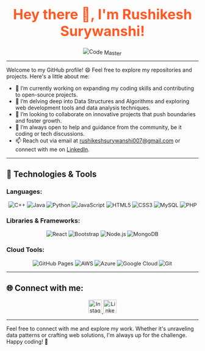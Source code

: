 <!--
**rushikesh05/rushikesh05** is a ✨ _special_ ✨ repository because its `README.md` (this file) appears on your GitHub profile.

Here are some ideas to get you started:

- 🔭 I’m currently working on ...
- 🌱 I’m currently learning ...
- 👯 I’m looking to collaborate on ...
- 🤔 I’m looking for help with ...
- 💬 Ask me about ...
- 📫 How to reach me: ...
- 😄 Pronouns: ...
- ⚡ Fun fact: ...
-->

<div style="text-align: center;">
  <h1 style="font-size: 36px; font-weight: bold; color: #FF5722; animation: pulse 1.5s infinite;">
    Hey there 👋, I'm Rushikesh Surywanshi!
  </h1>
</div>

<div style="text-align: center;">
  <img src="https://img.shields.io/badge/Code%20Master-FF6F61?style=for-the-badge&logo=code&logoColor=white" alt="Code Master" style="animation: rotate 5s linear infinite;" />
</div>

<style>
@keyframes pulse {
  0% {
    transform: scale(1);
  }
  50% {
    transform: scale(1.05);
  }
  100% {
    transform: scale(1);
  }
}
@keyframes rotate {
  0% {
    transform: rotate(0deg);
  }
  100% {
    transform: rotate(360deg);
  }
}
</style>

---

Welcome to my GitHub profile! 😄 Feel free to explore my repositories and projects. Here's a little about me:

- 🔭 I’m currently working on expanding my coding skills and contributing to open-source projects.
- 🌱 I’m delving deep into Data Structures and Algorithms and exploring web development tools and data analysis techniques.
- 👯 I’m looking to collaborate on innovative projects that push boundaries and foster growth.
- 🤔 I’m always open to help and guidance from the community, be it coding or tech discussions.
- 📫 Reach out via email at [rushikeshsurywanshi007@gmail.com](mailto:rushikeshsurywanshi007@gmail.com) or connect with me on [LinkedIn](https://www.linkedin.com/in/rushikesh-surywanshi/).

---

## 🚀 Technologies & Tools

### Languages:
<div style="text-align: center;">
  <img src="https://img.shields.io/badge/-C++-00599C?style=for-the-badge&logo=cplusplus&logoColor=white" alt="C++" style="animation: pulse 1.5s infinite;" />
  <img src="https://img.shields.io/badge/-Java-E34A86?style=for-the-badge&logo=openjdk&logoColor=white" alt="Java" style="animation: pulse 1.5s infinite;" />
  <img src="https://img.shields.io/badge/-Python-306998?style=for-the-badge&logo=python&logoColor=white" alt="Python" style="animation: pulse 1.5s infinite;" />
  <img src="https://img.shields.io/badge/-JavaScript-F7DF1E?style=for-the-badge&logo=javascript&logoColor=black" alt="JavaScript" style="animation: pulse 1.5s infinite;" />
  <img src="https://img.shields.io/badge/-HTML5-E34F26?style=for-the-badge&logo=html5&logoColor=white" alt="HTML5" style="animation: pulse 1.5s infinite;" />
  <img src="https://img.shields.io/badge/-CSS3-1572B6?style=for-the-badge&logo=css3&logoColor=white" alt="CSS3" style="animation: pulse 1.5s infinite;" />
  <img src="https://img.shields.io/badge/-MySQL-F6C008?style=for-the-badge&logo=mysql&logoColor=black" alt="MySQL" style="animation: pulse 1.5s infinite;" />
  <img src="https://img.shields.io/badge/-PHP-777BB4?style=for-the-badge&logo=php&logoColor=white" alt="PHP" style="animation: pulse 1.5s infinite;" />
</div>

### Libraries & Frameworks:
<div style="text-align: center;">
  <img src="https://img.shields.io/badge/-React-61DAFB?style=for-the-badge&logo=react&logoColor=black" alt="React" style="animation: pulse 1.5s infinite;" />
  <img src="https://img.shields.io/badge/-Bootstrap-563D7C?style=for-the-badge&logo=bootstrap&logoColor=white" alt="Bootstrap" style="animation: pulse 1.5s infinite;" />
  <img src="https://img.shields.io/badge/-Node.js-339933?style=for-the-badge&logo=node.js&logoColor=white" alt="Node.js" style="animation: pulse 1.5s infinite;" />
  <img src="https://img.shields.io/badge/-MongoDB-47A248?style=for-the-badge&logo=mongodb&logoColor=white" alt="MongoDB" style="animation: pulse 1.5s infinite;" />
</div>

### Cloud Tools:
<div style="text-align: center;">
  <img src="https://img.shields.io/badge/-GitHub%20Pages-181717?style=for-the-badge&logo=github&logoColor=white" alt="GitHub Pages" style="animation: pulse 1.5s infinite;" />
  <img src="https://img.shields.io/badge/-AWS-232F3E?style=for-the-badge&logo=amazonaws&logoColor=white" alt="AWS" style="animation: pulse 1.5s infinite;" />
  <img src="https://img.shields.io/badge/-Azure-0089D6?style=for-the-badge&logo=microsoftazure&logoColor=white" alt="Azure" style="animation: pulse 1.5s infinite;" />
  <img src="https://img.shields.io/badge/-Google%20Cloud-4285F4?style=for-the-badge&logo=googlecloud&logoColor=white" alt="Google Cloud" style="animation: pulse 1.5s infinite;" />
  <img src="https://img.shields.io/badge/-Git-F05032?style=for-the-badge&logo=git&logoColor=white" alt="Git" style="animation: pulse 1.5s infinite;" />
</div>

---

## 🌐 Connect with me:
<div style="text-align: center;">
  <a href="https://www.instagram.com/thenameisrushi07/" target="_blank">
    <img src="https://img.shields.io/badge/Instagram-E4405F?style=for-the-badge&logo=instagram&logoColor=white" height="35" alt="Instagram" style="animation: pulse 1.5s infinite;" />
  </a>
  <a href="https://www.linkedin.com/in/rushikesh-surywanshi/" target="_blank">
    <img src="https://img.shields.io/badge/LinkedIn-0077B5?style=for-the-badge&logo=linkedin&logoColor=white" height="35" alt="LinkedIn" style="animation: pulse 1.5s infinite;" />
  </a>
</div>

---

Feel free to connect with me and explore my work. Whether it's unraveling data patterns or crafting web solutions, I'm always up for the challenge. Happy coding! 🚀
